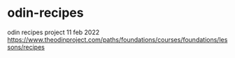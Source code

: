 # odin-recipes
odin recipes project 11 feb 2022 https://www.theodinproject.com/paths/foundations/courses/foundations/lessons/recipes
